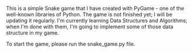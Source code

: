 This is a simple Snake game that I have created with PyGame - one of the well-known libraries of Python. The game is not finished yet; I will be updating it regularly. I'm currently learning Data Structures and Algorithms; when I'm done with them, I'm going to implement some of those data structure in my game.

To start the game, please run the snake_game.py file.

